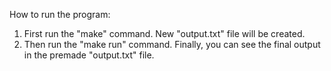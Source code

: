How to run the program:

1. First run the "make" command. New "output.txt" file will be created.
2. Then run the "make run" command. Finally, you can see the final output in the premade "output.txt" file.
